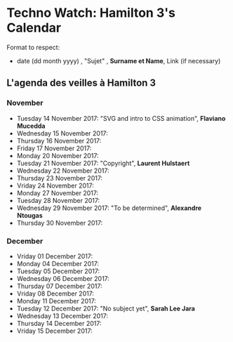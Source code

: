 # Techno Watch:  Hamilton 3's Calendar

Format to respect:   
- date (dd month yyyy) , "Sujet" ,  __Surname et Name__, Link (if necessary)

## L'agenda des veilles à Hamilton 3

### November
- Tuesday 14 November 2017: "SVG and intro to CSS animation", __Flaviano Mucedda__
- Wednesday 15 November 2017:
- Thursday 16 November 2017:
- Friday 17 November 2017:
- Monday 20 November 2017:
- Tuesday 21 November 2017: "Copyright", __Laurent Hulstaert__
- Wednesday 22 November 2017:
- Thursday 23 November 2017:
- Vriday 24 November 2017:
- Monday 27 November 2017:
- Tuesday 28 November 2017:
- Wednesday 29 November 2017: "To be determined", __Alexandre Ntougas__ 
- Thursday 30 November 2017:

### December
- Vriday 01 December 2017:
- Monday 04 December 2017:
- Tuesday 05 December 2017:
- Wednesday 06 December 2017:
- Thursday 07 December 2017:
- Vriday 08 December 2017:
- Monday 11 December 2017:
- Tuesday 12 December 2017: "No subject yet", __Sarah Lee Jara__
- Wednesday 13 December 2017:
- Thursday 14 December 2017:
- Vriday 15 December 2017:

